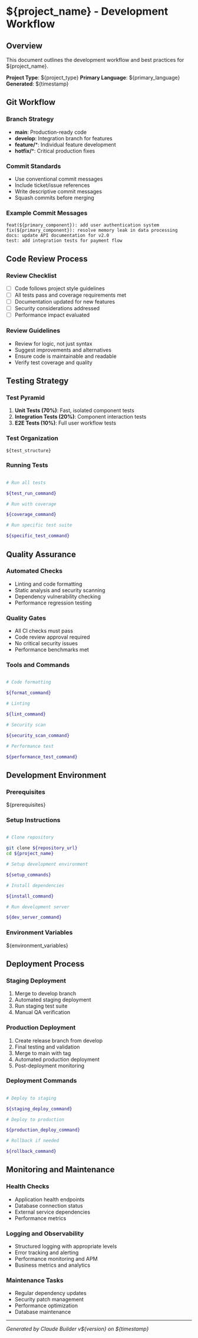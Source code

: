 # ${project_name} - Development Workflow

## Overview

This document outlines the development workflow and best practices for ${project_name}.

**Project Type**: ${project_type}
**Primary Language**: ${primary_language}
**Generated**: ${timestamp}

## Git Workflow

### Branch Strategy

- **main**: Production-ready code
- **develop**: Integration branch for features
- **feature/***: Individual feature development
- **hotfix/***: Critical production fixes

### Commit Standards

- Use conventional commit messages
- Include ticket/issue references
- Write descriptive commit messages
- Squash commits before merging

### Example Commit Messages

```
feat(${primary_component}): add user authentication system
fix(${primary_component}): resolve memory leak in data processing
docs: update API documentation for v2.0
test: add integration tests for payment flow
```

## Code Review Process

### Review Checklist

- [ ] Code follows project style guidelines
- [ ] All tests pass and coverage requirements met
- [ ] Documentation updated for new features
- [ ] Security considerations addressed
- [ ] Performance impact evaluated

### Review Guidelines

- Review for logic, not just syntax
- Suggest improvements and alternatives
- Ensure code is maintainable and readable
- Verify test coverage and quality

## Testing Strategy

### Test Pyramid

1. **Unit Tests (70%)**: Fast, isolated component tests
2. **Integration Tests (20%)**: Component interaction tests  
3. **E2E Tests (10%)**: Full user workflow tests

### Test Organization

```
${test_structure}
```

### Running Tests

```bash

# Run all tests

${test_run_command}

# Run with coverage

${coverage_command}

# Run specific test suite

${specific_test_command}
```

## Quality Assurance

### Automated Checks

- Linting and code formatting
- Static analysis and security scanning
- Dependency vulnerability checking
- Performance regression testing

### Quality Gates

- All CI checks must pass
- Code review approval required
- No critical security issues
- Performance benchmarks met

### Tools and Commands

```bash

# Code formatting

${format_command}

# Linting

${lint_command}

# Security scan

${security_scan_command}

# Performance test

${performance_test_command}
```

## Development Environment

### Prerequisites

${prerequisites}

### Setup Instructions

```bash

# Clone repository

git clone ${repository_url}
cd ${project_name}

# Setup development environment

${setup_commands}

# Install dependencies

${install_command}

# Run development server

${dev_server_command}
```

### Environment Variables

${environment_variables}

## Deployment Process

### Staging Deployment

1. Merge to develop branch
2. Automated staging deployment
3. Run staging test suite
4. Manual QA verification

### Production Deployment

1. Create release branch from develop
2. Final testing and validation
3. Merge to main with tag
4. Automated production deployment
5. Post-deployment monitoring

### Deployment Commands

```bash

# Deploy to staging

${staging_deploy_command}

# Deploy to production

${production_deploy_command}

# Rollback if needed

${rollback_command}
```

## Monitoring and Maintenance

### Health Checks

- Application health endpoints
- Database connection status
- External service dependencies
- Performance metrics

### Logging and Observability

- Structured logging with appropriate levels
- Error tracking and alerting
- Performance monitoring and APM
- Business metrics and analytics

### Maintenance Tasks

- Regular dependency updates
- Security patch management
- Performance optimization
- Database maintenance

---

*Generated by Claude Builder v${version} on ${timestamp}*
